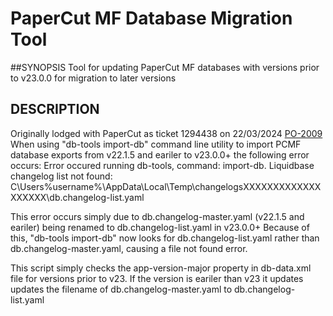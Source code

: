 # PaperCut MF Database Migration Tool

##SYNOPSIS
Tool for updating PaperCut MF databases with versions prior to v23.0.0 for migration to later versions

## DESCRIPTION
Originally lodged with PaperCut as ticket 1294438 on 22/03/2024 [PO-2009](https://papercut.com/support/known-issues/?id=PO-2009#mf)
When using "db-tools import-db" command line utility to import PCMF database exports from v22.1.5 and eariler to v23.0.0+ the following error occurs:
Error occured running db-tools, command: import-db.
Liquidbase changelog list not found: C\Users\%username%\AppData\Local\Temp\changelogsXXXXXXXXXXXXXXXXXXX\db.changelog-list.yaml

This error occurs simply due to db.changelog-master.yaml (v22.1.5 and eariler) being renamed to db.changelog-list.yaml in v23.0.0+
Because of this, "db-tools import-db" now looks for db.changelog-list.yaml rather than db.changelog-master.yaml, causing a file not found error.

This script simply checks the app-version-major property in db-data.xml file for versions prior to v23.
If the version is eariler than v23 it updates updates the filename of db.changelog-master.yaml to db.changelog-list.yaml
